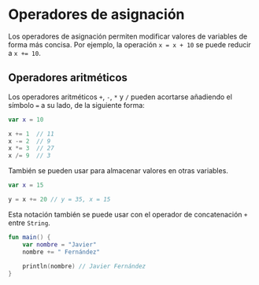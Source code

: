 # Operadores de asignación

Los operadores de asignación permiten modificar valores de variables de forma más concisa.
Por ejemplo, la operación `x = x + 10` se puede reducir a `x += 10`.

## Operadores aritméticos

Los operadores aritméticos `+`, `-`, `*` y `/` pueden acortarse añadiendo el símbolo `=` a su lado, de la siguiente forma:

```kotlin
var x = 10

x += 1  // 11
x -= 2  // 9
x *= 3  // 27
x /= 9  // 3
```

También se pueden usar para almacenar valores en otras variables.

```kotlin
var x = 15

y = x += 20 // y = 35, x = 15
```

Esta notación también se puede usar con el operador de concatenación `+` entre `String`.

```kotlin
fun main() {
    var nombre = "Javier"
    nombre += " Fernández"
    
    println(nombre) // Javier Fernández
}
```
